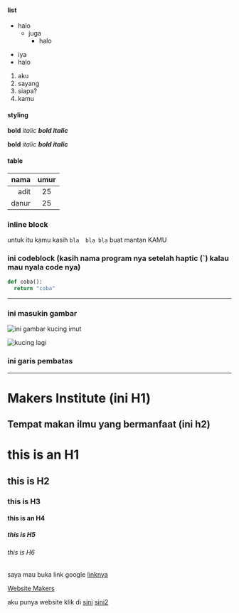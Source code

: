 #### list
* halo
  * juga
    * halo
      
- iya
- halo

1. aku
2. sayang
3. siapa?
1. kamu

#### styling
**bold**
*italic*
***bold italic***


__bold__
_italic_
___bold italic___



#### table

|nama      |umur      |
|----------:|:-:|
|adit      |25        |
|danur|25|





### inline block
untuk itu kamu kasih `bla  bla bla` buat mantan KAMU






### ini codeblock (kasih nama program nya setelah haptic (`) kalau mau nyala code nya)
``` python
def coba():
  return "coba"
```
---

### ini masukin gambar
![ini gambar kucing imut](https://i.gzn.jp/img/2019/02/22/this-cat-does-not-exist/s16.jpg)

![kucing lagi][ini kucing]

[ini kucing]:https://i.gzn.jp/img/2019/02/22/this-cat-does-not-exist/s08.jpg

### ini garis pembatas
---




Makers Institute (ini H1)
=========================
Tempat makan ilmu yang bermanfaat (ini h2)
------------------------------------------

# this is an H1
## this is H2
### this is H3
#### this is an H4
##### this is H5
###### this is H6

saya mau buka link google [linknya](https://www.google.com)

[Website Makers](https://www.makersinstitute.id "Web makers nih")

aku punya website klik di [sini][link] [sini2][link2]

[link]: https://facebook.com
[link2]: https://m.facebook.com
